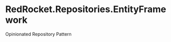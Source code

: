 RedRocket.Repositories.EntityFramework
======================================

Opinionated Repository Pattern
